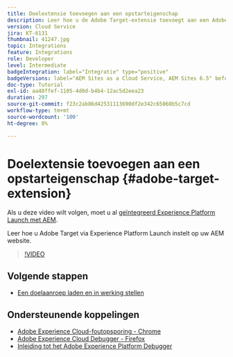 ```yaml
---
title: Doelextensie toevoegen aan een opstarteigenschap
description: Leer hoe u de Adobe Target-extensie toevoegt aan een Adobe Experience Platform Launch-eigenschap.
version: Cloud Service
jira: KT-6131
thumbnail: 41247.jpg
topic: Integrations
feature: Integrations
role: Developer
level: Intermediate
badgeIntegration: label="Integratie" type="positive"
badgeVersions: label="AEM Sites as a Cloud Service, AEM Sites 6.5" before-title="false"
doc-type: Tutorial
exl-id: aa48ffef-1105-4d0d-b4b4-12ac5d2eea23
duration: 297
source-git-commit: f23c2ab86d42531113690df2e342c65060b5c7cd
workflow-type: tm+mt
source-wordcount: '100'
ht-degree: 0%

---
```


# Doelextensie toevoegen aan een opstarteigenschap {#adobe-target-extension}

Als u deze video wilt volgen, moet u al [geïntegreerd Experience Platform Launch met AEM](../experience-platform/data-collection/tags/overview.md).

Leer hoe u Adobe Target via Experience Platform Launch instelt op uw AEM website.

>[!VIDEO](https://video.tv.adobe.com/v/41247?quality=12&learn=on)

## Volgende stappen

+ [Een doelaanroep laden en in werking stellen](./load-and-fire-target.md)

## Ondersteunende koppelingen

+ [Adobe Experience Cloud-foutopsporing - Chrome](https://chrome.google.com/webstore/detail/adobe-experience-platform/bfnnokhpnncpkdmbokanobigaccjkpob)
+ [Adobe Experience Cloud Debugger - Firefox](https://addons.mozilla.org/en-US/firefox/addon/adobe-experience-platform-dbg/)
+ [Inleiding tot het Adobe Experience Platform Debugger](https://experienceleague.adobe.com/docs/platform-learn/data-collection/debugger/overview.html)
